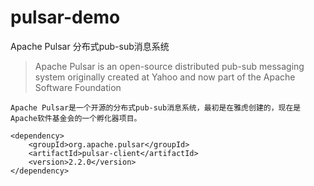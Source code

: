 # pulsar-demo
Apache Pulsar 分布式pub-sub消息系统

> Apache Pulsar is an open-source distributed pub-sub messaging system originally created at Yahoo and now part of the Apache Software Foundation

	Apache Pulsar是一个开源的分布式pub-sub消息系统，最初是在雅虎创建的，现在是Apache软件基金会的一个孵化器项目。
  
```
<dependency>
	<groupId>org.apache.pulsar</groupId>
	<artifactId>pulsar-client</artifactId>
	<version>2.2.0</version>
</dependency>
```

